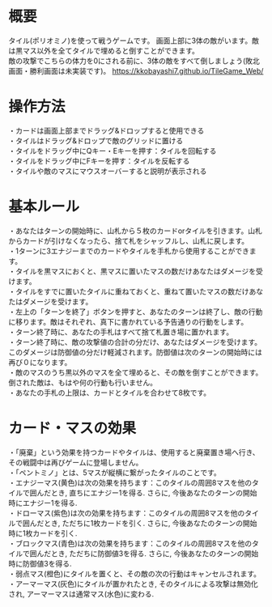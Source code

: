 # 概要
タイル(ポリオミノ)を使って戦うゲームです。 
画面上部に3体の敵がいます。敵は黒マス以外を全てタイルで埋めると倒すことができます。  
敵の攻撃でこちらの体力を0にされる前に、3体の敵をすべて倒しましょう(敗北画面・勝利画面は未実装です)。
https://kkobayashi7.github.io/TileGame_Web/

# 操作方法
・カードは画面上部までドラッグ&ドロップすると使用できる  
・タイルはドラッグ&ドロップで敵のグリッドに置ける  
・タイルをドラッグ中にQキー・Eキーを押す：タイルを回転する  
・タイルをドラッグ中にFキーを押す：タイルを反転する  
・タイルや敵のマスにマウスオーバーすると説明が表示される  

# 基本ルール
・あなたはターンの開始時に、山札から５枚のカードorタイルを引きます。山札からカードが引けなくなったら、捨て札をシャッフルし、山札に戻します。  
・1ターンに3エナジーまでのカードやタイルを手札から使用することができます。  
・タイルを黒マスにおくと、黒マスに置いたマスの数だけあなたはダメージを受けます。  
・タイルをすでに置いたタイルに重ねておくと、重ねて置いたマスの数だけあなたはダメージを受けます。  
・左上の「ターンを終了」ボタンを押すと、あなたのターンは終了し、敵の行動に移ります。敵はそれぞれ、真下に書かれている予告通りの行動をします。  
・ターン終了時に、あなたの手札はすべて捨て札置き場に置かれます。  
・ターン終了時に、敵の攻撃値の合計の分だけ、あなたはダメージを受けます。このダメージは防御値の分だけ軽減されます。防御値は次のターンの開始時には再び０になります。  
・敵のマスのうち黒以外のマスを全て埋めると、その敵を倒すことができます。倒された敵は、もはや何の行動も行いません。  
・あなたの手札の上限は、カードとタイルを合わせて8枚です。

# カード・マスの効果
・「廃棄」という効果を持つカードやタイルは、使用すると廃棄置き場へ行き、その戦闘中は再びゲームに登場しません。  
・「ペントミノ」とは、5マスが縦横に繋がったタイルのことです。  
・エナジーマス(黄色)は次の効果を持ちます：このタイルの周囲8マスを他のタイルで囲んだとき, 直ちにエナジー1を得る. さらに, 今後あなたのターンの開始時にエナジー1を得る.  
・ドローマス(紫色)は次の効果を持ちます：このタイルの周囲8マスを他のタイルで囲んだとき, ただちに1枚カードを引く.  さらに, 今後あなたのターンの開始時に1枚カードを引く.  
・ブロックマス(青色)は次の効果を持ちます：このタイルの周囲8マスを他のタイルで囲んだとき, ただちに防御値3を得る. さらに, 今後あなたのターンの開始時に防御値3を得る.   
・弱点マス(橙色)にタイルを置くと、その敵の次の行動はキャンセルされます。  
・アーマーマス(灰色)にタイルが置かれたとき, そのタイルによる攻撃は無効化され, アーマーマスは通常マス(水色)に変わる.
